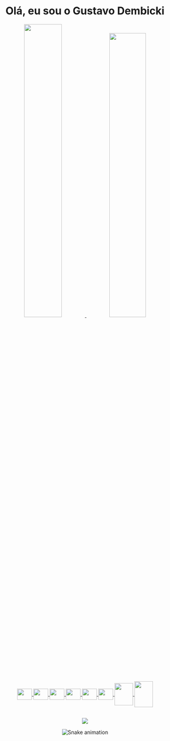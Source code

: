 <link rel="stylesheet" href="https://cdn.jsdelivr.net/gh/devicons/devicon@v2.15.1/devicon.min.css">

<div align="center">
  <h1>Olá, eu sou o Gustavo Dembicki</h1>
</div>

<div align="center" style="display: inline_block">
  <a href="https://github.com/gustavodembicki">
  <img height="45%" width="45%" src="https://github-readme-stats.vercel.app/api?username=gustavodembicki&show_icons=true&theme=dark&include_all_commits=true&count_private=true"/>
  <img heigth="44.3%" width="44.3%" src="https://github-readme-stats.vercel.app/api/top-langs/?username=gustavodembicki&show_icons=true&theme=dark&include_all_commits=true&count_private=true&layout=compact">  
</div>
  
<div style="display: inline_block" align="center"><br>
  <img align="center" height="30" width="40" src="https://cdn.jsdelivr.net/gh/devicons/devicon/icons/html5/html5-original.svg" />
  <img align="center" height="30" width="40" src="https://cdn.jsdelivr.net/gh/devicons/devicon/icons/css3/css3-original.svg" />
  <img align="center" height="30" width="40" src="https://cdn.jsdelivr.net/gh/devicons/devicon/icons/javascript/javascript-original.svg" />  
  <img align="center" height="30" width="40" src="https://cdn.jsdelivr.net/gh/devicons/devicon/icons/typescript/typescript-original.svg" />
  <img align="center" height="30" width="40" src="https://cdn.jsdelivr.net/gh/devicons/devicon/icons/react/react-original.svg" />
  <img align="center" height="30" width="40" src="https://cdn.jsdelivr.net/gh/devicons/devicon/icons/elixir/elixir-original.svg" />
  <img align="center" height="60" width="50" src="https://cdn.jsdelivr.net/gh/devicons/devicon/icons/php/php-plain.svg" />
  <img align="center" height="70" width="50" src="https://cdn.jsdelivr.net/gh/devicons/devicon/icons/mysql/mysql-original-wordmark.svg" />
</div>
  
  ##
<div align="center"> 
  <a href="https://www.linkedin.com/in/gustavo-felipe-dembicki-78319819b/" target="_blank"><img src="https://img.shields.io/badge/-LinkedIn-%230077B5?style=for-the-badge&logo=linkedin&logoColor=white" target="_blank"></a> 
 
  ![Snake animation](https://github.com/gustavodembicki/gustavodembicki/blob/output/github-contribution-grid-snake.svg)
 
</div>
